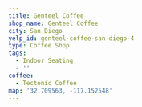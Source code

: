 ```yaml
---
title: Genteel Coffee
shop_name: Genteel Coffee
city: San Diego
yelp_id: genteel-coffee-san-diego-4
type: Coffee Shop
tags:
  - Indoor Seating
  - ''
coffee:
  - Tectonic Coffee
map: '32.709563, -117.152548'
---
```


